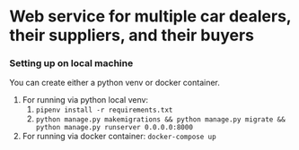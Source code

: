 # Web service for multiple car dealers, their suppliers, and their buyers

### Setting up on local machine

You can create either a python venv or docker container.

1. For running via python local venv: 
   1. `pipenv install -r requirements.txt`
   2. `python manage.py makemigrations && python manage.py migrate && python manage.py runserver 0.0.0.0:8000`
2. For running via docker container: `docker-compose up`